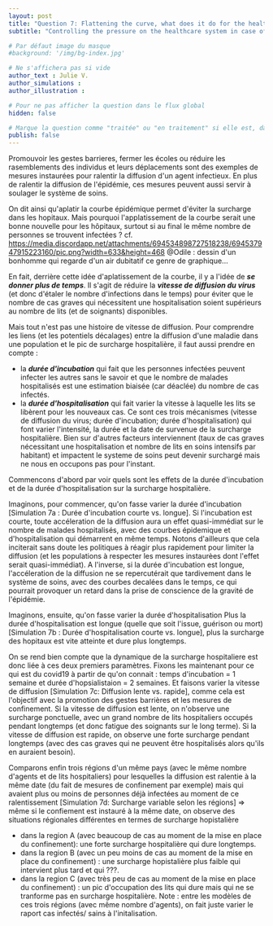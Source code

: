 ```yaml
---
layout: post
title: "Question 7: Flattening the curve, what does it do for the healthcare system?"
subtitle: "Controlling the pressure on the healthcare system in case of an epidemic requires some serious planning skills."

# Par défaut image du masque 
#background: '/img/bg-index.jpg'

# Ne s'affichera pas si vide
author_text : Julie V.
author_simulations : 
author_illustration : 

# Pour ne pas afficher la question dans le flux global
hidden: false

# Marque la question comme "traitée" ou "en traitement" si elle est, dans cette ordre, publiée ou non
publish: false
---
```


Promouvoir les gestes barrieres, fermer les écoles ou réduire les rasemblements des individus et leurs déplacements sont des exemples de mesures instaurées pour ralentir la diffusion d'un agent infectieux. En plus de ralentir la diffusion de l'épidémie, ces mesures peuvent aussi servir à soulager le système de soins. 

On dit ainsi qu'aplatir la courbe épidémique permet d'éviter la surcharge dans les hopitaux. Mais pourquoi l'applatissement de la courbe serait une bonne nouvelle pour les hôpitaux, surtout si au final le même nombre de personnes se trouvent infectées ?
cf. https://media.discordapp.net/attachments/694534898727518238/694537947915223160/pic.png?width=633&height=468
@Odile : dessin d'un bonhomme qui regarde d'un air dubitatif ce genre de graphique...

En fait, derrière cette idée d'aplatissement de la courbe, il y a l'idée de ***se donner plus de temps***. Il s'agit de réduire la ***vitesse de diffusion du virus*** (et donc d'étaler le nombre d'infections dans le temps) pour éviter que le nombre de cas graves qui nécessitent une hospitalisation soient supérieurs au nombre de lits (et de soignants) disponibles. 

Mais tout n'est pas une histoire de vitesse de diffusion. Pour comprendre les liens (et les potentiels décalages) entre la diffusion d'une maladie dans une population et le pic de surcharge hospitalière, il faut aussi prendre en compte :
- la ***durée d'incubation*** qui fait que les personnes infectées peuvent infecter les autres sans le savoir et que le nombre de malades hospitalisés est une estimation biaisée (car déaclée) du nombre de cas infectés.
- la ***durée d'hospitalisation*** qui fait varier la vitesse à laquelle les lits se libèrent pour les nouveaux cas. 
Ce sont ces trois mécanismes (vitesse de diffusion du virus; durée d'incubation; durée d'hospitalisation) qui font varier l'intensité, la durée et la date de survenue de la surcharge hospitalière. Bien sur d'autres facteurs interviennent (taux de cas graves nécessitant une hospitalisation et nombre de lits en soins intensifs par habitant) et impactent le systeme de soins peut devenir surchargé mais ne nous en occupons pas pour l'instant. 

Commencons d'abord par voir quels sont les effets de la durée d'incubation et de la durée d'hospitalisation sur la surcharge hospitalière. 
 
Imaginons, pour commencer, qu'on fasse varier la durée d'incubation [Simulation 7a : Durée d'incubation courte vs. longue].
Si l'incubation est courte, toute accéleration de la diffusion aura un effet quasi-immédiat sur le nombre de malades hospitalisés, avec des courbes épidemique et d'hospitalisation qui démarrent en même temps. Notons d'ailleurs que cela inciterait sans doute les politiques à réagir plus rapidement pour limiter la diffusion (et les populations à respecter les mesures instaurèes dont l'effet serait  quasi-immédiat).
A l'inverse, si la durée d'incubation est longue, l'accéleration de la diffusion ne se repercutérait que tardivement dans le système de soins, avec des courbes decalées dans le temps, ce qui pourrait provoquer un retard dans la prise de conscience de la gravité de l'épidémie. 

Imaginons, ensuite, qu'on fasse varier la durée d'hospitalisation
Plus la durée d'hospitalisation est longue (quelle que soit l'issue, guérison ou mort) [Simulation 7b : Durée d'hospitalisation courte vs. longue], plus la surcharge des hopitaux est vite atteinte et dure plus longtemps.

On se rend bien compte que la dynamique de la surcharge hospitaliere est donc liée à ces deux premiers paramètres. Fixons les maintenant pour ce qui est du covid19 à partir de qu'on connait : temps d'incubation = 1 semaine et durée d'hopsialistaion = 2 semaines.
Et faisons varier la vitesse de diffusion [Simulation 7c: Diffusion lente vs. rapide], comme cela est l'objectif avec la promotion des gestes barrières et les mesures de confinement. 
Si la vitesse de diffusion est lente, on n'observe une surcharge ponctuelle, avec un grand nombre de lits hospitaliers occupés pendant longtemps (et donc fatigue des soignants sur le long terme). Si la vitesse de diffusion est rapide, on observe une forte surcharge pendant longtemps (avec des cas graves qui ne peuvent être hospitalisés alors qu'ils en auraient besoin).

Comparons enfin trois régions d'un même pays (avec le même nombre d'agents et de lits hospitaliers) pour lesquelles la diffusion est ralentie à la même date (du fait de mesures de confinement par exemple) mais qui avaient plus ou moins de personnes déjà infectées au moment de ce ralentissement
[Simulation 7d: Surcharge variable selon les régions] 
=> même si le confiement est instauré à la même date, on observe des situations régionales différentes en termes de surcharge hopistalière
- dans la region A (avec beaucoup de cas au moment de la mise en place du confinement): une forte surcharge hospitalière qui dure longtemps.
- dans la region B (avec un peu moins de cas au moment de la mise en place du confinement) : une surcharge hopistalière plus faible qui intervient plus tard et qui ???.
- dans la region C (avec très peu de cas au moment de la mise en place du confinement) : un pic d'occupation des lits qui dure mais qui ne se tranforme pas en surcharge hospitalière.
Note : entre les modèles de ces trois régions (avec même nombre d'agents), on fait juste varier le raport cas infectés/ sains à l'initalisation. 


